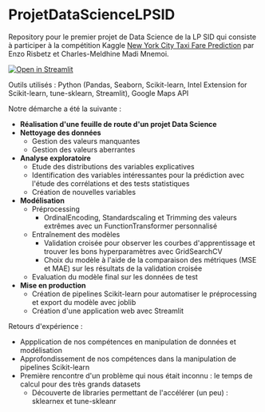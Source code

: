 # ProjetDataScienceLPSID
Repository pour le premier projet de Data Science de la LP SID qui consiste à participer à la compétition Kaggle [New York City Taxi Fare Prediction](https://www.kaggle.com/c/new-york-city-taxi-fare-prediction) par Enzo Risbetz et Charles-Meldhine Madi Mnemoi.

[![Open in Streamlit](https://static.streamlit.io/badges/streamlit_badge_black_white.svg)](https://bit.ly/LPRoubaixNYCTaxiFare)

Outils utilisés : Python (Pandas, Seaborn, Scikit-learn, Intel Extension for Scikit-learn, tune-sklearn, Streamlit), Google Maps API

Notre démarche a été la suivante :
 * **Réalisation d'une feuille de route d'un projet Data Science**
 * **Nettoyage des données**
   * Gestion des valeurs manquantes 
   * Gestion des valeurs aberrantes 
* **Analyse exploratoire**
  * Etude des distributions des variables explicatives
  * Identification des variables intéressantes pour la prédiction avec l'étude des corrélations et des tests statistiques
  * Création de nouvelles variables
* **Modélisation**
  * Préprocessing 
    * OrdinalEncoding, Standardscaling et Trimming des valeurs extrêmes avec un FunctionTransformer personnalisé
  * Entraînement des modèles
    * Validation croisée pour observer les courbes d'apprentissage et trouver les bons hyperparamètres avec GridSearchCV
    * Choix du modèle à l'aide de la comparaison des métriques (MSE et MAE) sur les résultats de la validation croisée
  * Evaluation du modèle final sur les données de test
* **Mise en production**
  * Création de pipelines Scikit-learn pour automatiser le préprocessing et export du modèle avec joblib
  * Création d'une application web avec Streamlit

Retours d'expérience :
 * Appplication de nos compétences en manipulation de données et modélisation
 * Approfondissement de nos compétences dans la manipulation de pipelines Scikit-learn
 * Première rencontre d'un problème qui nous était inconnu : le temps de calcul pour des très grands datasets
   * Découverte de libraries permettant de l'accélérer (un peu) : sklearnex et tune-skleanr



